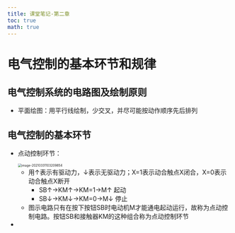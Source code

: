 ```yaml
---
title: 课堂笔记-第二章
toc: true
math: true
---
```


# 电气控制的基本环节和规律

## 电气控制系统的电路图及绘制原则
- 平面绘图：用平行线绘制，少交叉，并尽可能按动作顺序先后排列

## 电气控制的基本环节

- 点动控制环节：

  <img src="http://222.65.137.121:9702/images/2021/03/30/20210331103209.png" alt="image-20210331103209854" style="zoom:50%;" />

  - 用↑表示有驱动力，↓表示无驱动力；X=1表示动合触点X闭合，X=0表示动合触点X断开
    - SB↑→KM↑→KM=1→M↑ 起动
    - SB↓→KM↓→KM=0→M↓ 停止
  - 图示电路只有在按下按钮SB时电动机M才能通电起动运行，故称为点动控制电路。按钮SB和接触器KM的这种组合称为点动控制环节

- 

